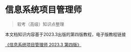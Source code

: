 # 信息系统项目管理师

> 软考（高级）知识点整理

本文档知识内容基于2023.3出版的第四版教程，电子版教程链接

[《信息系统项目管理师 2023.3 第四版》](doc/信息系统项目管理4版-带标签-可搜索.pdf)
